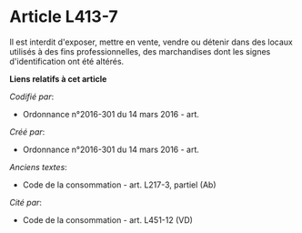 # Article L413-7

Il est interdit d'exposer, mettre en vente, vendre ou détenir dans des locaux utilisés à des fins professionnelles, des
marchandises dont les signes d'identification ont été altérés.

**Liens relatifs à cet article**

_Codifié par_:

  - Ordonnance n°2016-301 du 14 mars 2016 - art.

_Créé par_:

  - Ordonnance n°2016-301 du 14 mars 2016 - art.

_Anciens textes_:

  - Code de la consommation - art. L217-3, partiel (Ab)

_Cité par_:

  - Code de la consommation - art. L451-12 (VD)
